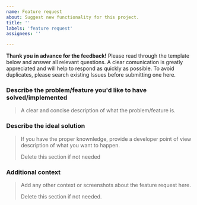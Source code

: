 ```yaml
---
name: Feature request
about: Suggest new functionality for this project.
title: ''
labels: 'feature request'
assignees: ''

---
```


**Thank you in advance for the feedback!** Please read through the template below and answer all relevant questions. A clear comunication is greatly appreciated and will help to respond as quickly as possible. To avoid duplicates, please search existing Issues before submitting one here.

### Describe the problem/feature you'd like to have solved/implemented

> A clear and concise description of what the problem/feature is.

### Describe the ideal solution

> If you have the proper knownledge, provide a developer point of view description of what you want to happen.
>
> Delete this section if not needed

### Additional context

> Add any other context or screenshots about the feature request here.
> 
> Delete this section if not needed.
